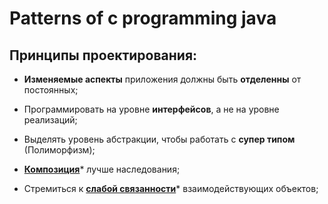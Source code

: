 # Patterns of c programming java

## Принципы проектирования: 

* **Изменяемые аспекты** приложения должны быть **отделенны** от постоянных;

* Программировать на уровне **интерфейсов**, а не на уровне реализаций;

* Выделять уровень абстракции, чтобы работать с **супер типом** (Полиморфизм);

* [**Композиция**][Composition]* лучше наследования;

* Стремиться к [**слабой связанности**][LowCoupling]* взаимодействующих объектов;





[LowCoupling]: <AdditionDoc/LowCoupling.md>
[Composition]: <AdditionDoc/Composition.md>